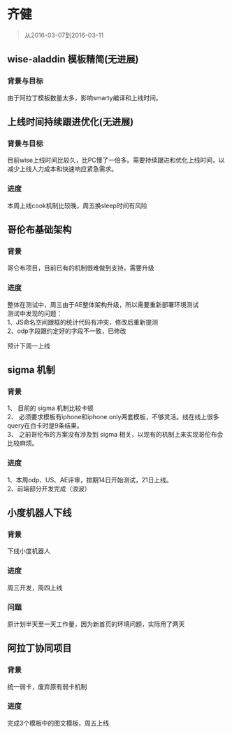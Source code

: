 # 齐健

> 从2016-03-07到2016-03-11


## wise-aladdin 模板精简(无进展)

### 背景与目标

由于阿拉丁模板数量太多，影响smarty编译和上线时间。




## 上线时间持续跟进优化(无进展)

### 背景与目标

目前wise上线时间比较久，比PC慢了一倍多。需要持续跟进和优化上线时间，以减少上线人力成本和快速响应紧急需求。

### 进度

本周上线cook机制比较晚，周五换sleep时间有风险


## 哥伦布基础架构

### 背景

哥仑布项目，目前已有的机制很难做到支持。需要升级

### 进度

整体在测试中，周三由于AE整体架构升级，所以需要重新部署环境测试    
测试中发现的问题：    
1、JS命名空间跟框的统计代码有冲突，修改后重新提测    
2、odp字段跟约定好的字段不一致，已修改

预计下周一上线

## sigma 机制

### 背景

1、 目前的 sigma 机制比较卡顿    
2、 必须要求模板有iphone和iphone.only两套模板，不够灵活。线在线上很多query在白卡时是9条结果。    
3、 之前哥伦布的方案没有涉及到 sigma 相关，以现有的机制上来实现哥伦布会比较麻烦。    

### 进度

1、本周odp、US、AE评审，排期14日开始测试，21日上线。    
2、前端部分开发完成（浪波）

## 小度机器人下线

### 背景

下线小度机器人

### 进度

周三开发，周四上线

### 问题

原计划半天至一天工作量，因为新首页的环境问题，实际用了两天

## 阿拉丁协同项目

### 背景

统一弱卡，废弃原有弱卡机制

### 进度

完成3个模板中的图文模板，周五上线
